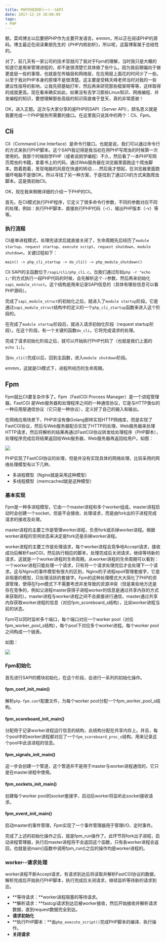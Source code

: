 ```yaml
---
title: PHP内核剖析(一)--SAPI
date: 2017-12-19 18:06:09
tags:
- PHP
---
```


额，菜鸡博主以后要把PHP作为主要开发语言。emmm，所以正在阅读PHP的源码。博主最近在阅读秦朋先生的《PHP内核剖析》，所以呢，这篇博客属于总结性的。

对了，前几天有一家公司的技术官就问了我对于Fpm的理解，当时我只是大概的知道它是用来管理进程的，却不是很清楚它具体做了些什么。因为我前期偏向于做更底层一些的事情，也就是在传输层和网络层，在应用层上面花的时间少了一些。以至于我对PHP本身的原理不是很清楚。这主要是受韩天峰老师当时对我的一些建议性指导的影响，让我先把基础打牢，然后再来研究那些框架呀等等，这样取得的成就更高。现在看来确实如此，如果没有去学习那些Linux知识、网络编程、并发编程的知识，要想理解那些高级的知识简直难于登天，真的非常感谢！

OK，进入正题。这次与大家分享的是PHP的SAPI（Server API），顾名思义就是我要完成一个PHP服务所需要的接口。在这里我只说其中的两个：Cli、Fpm。

## Cli

Cli（Command Line Interface）是命令行接口。也就是说，我们可以通过命令行的方式来执行PHP脚本。这个SAPI我记得是我当初在用PHP写爬虫的时候第一次使用的。我那个时候刚学PHP（或者说刚学编程）不久，然后看了一本PHP写网页爬虫的书籍，拿着书上的代码，通过Web服务器在浏览器里面跑这个爬虫脚本。跑着跑着，发现电脑的风扇在快速的转动......然后我才想起，在浏览器里面跑循环电脑不是很OK。所以寻找了另一种方案，于是找到了通过Cli的方式来跑爬虫脚本。这是我初始Cli。

OK，现在我来稍微详细的介绍一下PHP的Cli。

首先，在Cli模式执行PHP程序，它定义了很多命令行参数，不同的参数对应不同的处理，例如：执行PHP脚本、直接执行PHP代码（-r）、输出PHP版本（-v）等等。

### 执行流程

Cli是单进程模式，处理完请求后就直接关闭了，生命周期先后经历了`module startup`、`request startup`、`execute script`、`request shutdown`、`module shutdown`，关键过程如下：

```
main() -> php_cli_startup -> do_cli() -> php_module_shutdown()
```

Cli SAPI的主函数位于`/sapi/cli/php_cli.c`，当我们通过形如`php -r "echo 1;"`的方式执行一段PHP代码的时候，会先解析这个`-r`参数，然后再来初始化`sapi_module_struct`。这个结构是用来记录SAPI信息的（具体有哪些信息可以看PHP源码）。

完成了`sapi_module_struct`的初始化之后，就进入了`module startup`阶段。它是通过`sapi_module_struct`结构中的定义的一个`php_cli_startup`函数来进入这个阶段的。

在完成了`module startup`阶段后，就进入请求初始化阶段（request startup阶段）。在这个阶段，有一个关键的函数`do_cli`，它将完成请求的处理。

完成了请求初始化阶段之后，就可以开始执行PHP代码了（也就是我们上面的`echo 1;`）。

当`do_cli()`完成以后，回到主函数，进入`module shutdown`阶段。

emmm，这就是Cli模式下，进程所经历的生命周期。

## Fpm

Fpm就比Cli要复杂许多了。Fpm（FastCGI Process Manager）是一个进程管理器。FastCGI 是Web服务器和处理程序之间的一种通信协议，它是与HTTP类似的一种应用层通信协议（它只是一种协议），定义好了自己的输入和输出。

在网络应用场景下，PHP并没有像Golang那样实现HTTP网络库，而是实现了FastCGI协议，然后与Web服务器配合实现了HTTP的处理，Web服务器来处理HTTP请求，然后将解析的结果再通过FastCGI协议转发给处理程序（PHP脚本），处理程序完成后将结果返回给Web服务器，Web服务器再返回给用户。如图：

![](http://oklbfi1yj.bkt.clouddn.com/PHP%E5%86%85%E6%A0%B8%E5%89%96%E6%9E%90%28%E4%B8%80%29--SAPI/1.PNG)

PHP实现了FastCGI协议的处理，但是并没有实现具体的网络处理，比较采用的网络处理模型有以下几种。

- 多进程模型（Nginx就是采用这种模型）
- 多线程模型（memcached就是这种模型）

### 基本实现

Fpm是一种多进程模型，它由一个master进程和多个worker组成。master进程启动时会创建一个socket，但是不会接收、处理请求，而是由fork出的子进程完成请求的接收及处理。

master进程的主要工作是管理worker进程，负责fork或杀掉worker进程。根据worker进程的空闲状态来决定是fork还是杀掉worker进程。

worker进程的主要工作是处理请求，每个worker进程会竞争地Accept请求，接收成功后解析FastCGI，然后执行相应的脚本，处理完成后关闭请求，继续等待新的请求，这就是一个worker进程的生命周期。从worker进程的生命周期可以看到：一个worker进程只能处理一个请求，只有将一个请求处理完后才会处理下一个请求。这与Nginx的事件模型有很大的区别，Nginx的子进程epoll管理套接字，它是非阻塞的模型，只处理活跃的套接字。Fpm的这种处理模式大大简化了PHP的资源管理，使得在Fpm模式下不需要考虑并发导致的资源冲突（但是某些地方还是存在竞争的，例如父进程master获得子进程worker的信息是通过共享内存的方式来获取的）。master进程与worker进程之间不会直接进行通信，master通过共享内存获取worker进程的信息（对应fpm_scoreboard_s结构），比如worker进程当前的状态。

Fpm可以同时监听多个端口，每个端口对应一个worker pool（对应fpm_worker_pool_s结构），每个pool下对应多个worker进程。每个worker pool之间构成一个链表。

如图：

![](http://oklbfi1yj.bkt.clouddn.com/PHP%E5%86%85%E6%A0%B8%E5%89%96%E6%9E%90%28%E4%B8%80%29--SAPI/2.PNG)

### Fpm初始化

首先进行SAPI的模块初始化，在这个阶段，会进行一系列的初始化操作。

#### fpm_conf_init_main()

解析`php-fpm.conf`配置文件，为每个worker pool分配一个fpm_worker_pool_s结构。

#### fpm_scoreboard_init_main()

分配用于记录worker进程运行信息的结构，此结构分配在共享内存上。并且，每个pool中的worker进程都对应了一个`fpm_scoreboard_proc_s`结构，用来记录这个pool中此该进程的信息。

#### fpm_signals_init_main()

这一步会创建一个管道，这个管道并不是用于master与worker进程通信的，它只是在master进程中使用。

#### fpm_sockets_init_main()

创建每个worker pool的socket套接字，启动后worker将监听此socket接收请求。

#### fpm_event_init_main()

启动master的事件管理，Fpm实现了一个事件管理器用于管理I/O、定时事件。

完成了上述的初始化操作之后，就是fpm_run操作了。此环节将fork出子进程，启动进程管理器，执行后master进程将不会返回这个函数，只有各worker进程会返回，也就是说main()函数中调用fpm_run()之后的操作均是worker进程的。

### worker--请求处理

worker进程不断Accept请求，有请求到达后将读取并解析FastCGI协议的数据，解析完成后开始执行PHP脚本，执行完成后关闭请求，继续监听等待新的请求到达。

- **等待请求：**worker进程阻塞的等待请求。
- **解析请求：**fastcgi请求到达后被worker接收，然后开始接收并解析请求数据，直到request数据完全到达。
- **请求初始化**
- **执行PHP脚本：**由`php_execute_script()`完成PHP脚本的编译、执行操作。
- **关闭请求**







